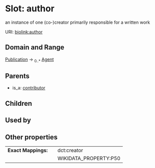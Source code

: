 
# Slot: author


an instance of one (co-)creator primarily responsible for a written work

URI: [biolink:author](https://w3id.org/biolink/vocab/author)


## Domain and Range

[Publication](Publication.md) ->  <sub>0..*</sub>
 [Agent](Agent.md)

## Parents

 *  is_a: [contributor](contributor.md)

## Children


## Used by


## Other properties

|  |  |  |
| --- | --- | --- |
| **Exact Mappings:** | | dct:creator |
|  | | WIKIDATA_PROPERTY:P50 |

